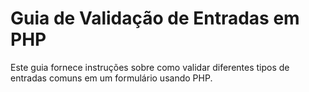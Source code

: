 # Guia de Validação de Entradas em PHP

Este guia fornece instruções sobre como validar diferentes tipos de entradas comuns em um formulário usando PHP.
